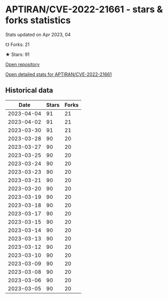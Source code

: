 # APTIRAN/CVE-2022-21661 - stars & forks statistics

Stats updated on Apr 2023, 04

☋ Forks: 21

★ Stars: 91

[Open repository](https://github.com/APTIRAN/CVE-2022-21661)

[Open detailed stats for APTIRAN/CVE-2022-21661](https://reviewgithub.com/rep/APTIRAN/CVE-2022-21661)

## Historical data
| Date | Stars | Forks |
|------|-------|-------|
| 2023-04-04 | 91 | 21 | 
| 2023-04-02 | 91 | 21 | 
| 2023-03-30 | 91 | 21 | 
| 2023-03-28 | 90 | 20 | 
| 2023-03-27 | 90 | 20 | 
| 2023-03-25 | 90 | 20 | 
| 2023-03-24 | 90 | 20 | 
| 2023-03-23 | 90 | 20 | 
| 2023-03-21 | 90 | 20 | 
| 2023-03-20 | 90 | 20 | 
| 2023-03-19 | 90 | 20 | 
| 2023-03-18 | 90 | 20 | 
| 2023-03-17 | 90 | 20 | 
| 2023-03-15 | 90 | 20 | 
| 2023-03-14 | 90 | 20 | 
| 2023-03-13 | 90 | 20 | 
| 2023-03-12 | 90 | 20 | 
| 2023-03-10 | 90 | 20 | 
| 2023-03-09 | 90 | 20 | 
| 2023-03-08 | 90 | 20 | 
| 2023-03-06 | 90 | 20 | 
| 2023-03-05 | 90 | 20 | 

